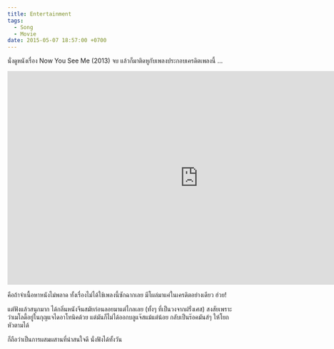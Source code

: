 ```yaml
---
title: Entertainment
tags:
  - Song
  - Movie
date: 2015-05-07 18:57:00 +0700
---
```


นั่งดูหนังเรื่อง Now You See Me (2013) จบ แล้วก็มาติดหูกับเพลงประกอบเครดิตเพลงนี้ ...

<iframe width="853" height="480" src="https://www.youtube.com/embed/tBsRvthVhdw" frameborder="0" allowfullscreen></iframe>

คือถ้าจำเนื้อหาหนังไม่พลาด ทั้งเรื่องไม่ได้ใช้เพลงนี้ซักฉากเลย มีโผล่มาแค่ในเครดิตอย่างเดียว ฮ่วย!

แต่ฟังแล้วสนุกมาก ได้กลิ่นหนังจีนสมัยก่อนลอยมาแต่ไกลเลย (ทั้งๆ ที่เป็นวงจากฝรั่งเศส) สงสัยเพราะว่าเมโลดี้อยู่ในกุญแจไดอาโทนิคด้วย แต่มันก็ไม่ได้ออกบลูแจ๊สแม้แต่น้อย กลับเป็นร๊อคมันส์ๆ ให้โยกหัวตามได้

ก็ถือว่าเป็นการผสมผสานที่น่าสนใจดี นั่งฟังได้ทั้งวัน
